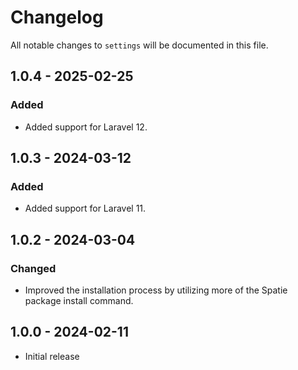 # Changelog

All notable changes to `settings` will be documented in this file.

## 1.0.4 - 2025-02-25

### Added

- Added support for Laravel 12.

## 1.0.3 - 2024-03-12

### Added

- Added support for Laravel 11.

## 1.0.2 - 2024-03-04

### Changed

- Improved the installation process by utilizing more of the Spatie package install command.

## 1.0.0 - 2024-02-11

- Initial release
